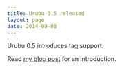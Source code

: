 ```yaml
---
title: Urubu 0.5 released
layout: page 
date: 2014-09-08
---
```


Urubu 0.5 introduces tag support. 

Read [my blog post][post] for an introduction.

[post]: http://www.jandecaluwe.com/blog/tag_support_urubu.html




